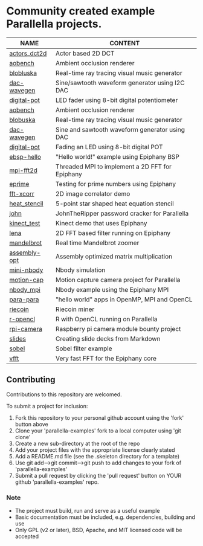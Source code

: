 Community created example Parallella projects.
===================================================

NAME                         | CONTENT                        |
---------------------------- |------------------------------- |
[actors_dct2d](actors_dct2d) | Actor based 2D DCT
[aobench](aobench)           | Ambient occlusion renderer
[blobluska](blobluska)       | Real-time ray tracing visual music generator
[dac-wavegen](dac-wavegen)   | Sine/sawtooth waveform generator using I2C DAC
[digital-pot](digital-pot)   | LED fader using 8-bit digital potentiometer
[aobench](aobench)           | Ambient occlusion renderer
[blobuska](blobuska)         | Real-time ray tracing visual music generator
[dac-wavegen](dac-wavegen)   | Sine and sawtooth waveform generator using DAC
[digital-pot](digital-pot)   | Fading an LED using 8-bit digital POT
[ebsp-hello](ebsp-hello)     | "Hello world!" example using Epiphany BSP
[mpi-fft2d](mpi-fft2d)       | Threaded MPI to implement a 2D FFT for Epiphany
[eprime](eprime)             | Testing for prime numbers using Epiphany
[fft-xcorr](fft-xcorr)       | 2D image correlator demo
[heat_stencil](heat_stencil) | 5-point star shaped heat equation stencil
[john](john)                 | JohnTheRipper password cracker for Parallella
[kinect_test](kinect_test)   | Kinect demo that uses Epiphany
[lena](lena)                 | 2D FFT based filter running on Epiphany
[mandelbrot](mandelbrot)     | Real time Mandelbrot zoomer
[assembly-opt](assembly-opt) | Assembly optimized matrix multiplication
[mini-nbody](mini-nbody)     | Nbody simulation
[motion-cap](motion-cap)     | Motion capture camera project for Parallella
[nbody_mpi](nbody_mpi)       | Nbody example using the Epiphany MPI
[para-para](para-para)       | "hello world" apps in OpenMP, MPI and OpenCL
[riecoin](riecoin)           | Riecoin miner
[r-opencl](r-opencl)         | R with OpenCL running on Parallella
[rpi-camera](rpi-camera)     | Raspberry pi camera module bounty project
[slides](slides)             | Creating slide decks from Markdown
[sobel](sobel)               | Sobel filter example
[vfft](vfft)                 | Very fast FFT for the Epiphany core

## Contributing

Contributions to this repository are welcomed.

To submit a project for inclusion:

1. Fork this repository to your personal github account using the 'fork' button above
2. Clone your 'parallella-examples' fork to a local computer using 'git clone'
2. Create a new sub-directory at the root of the repo 
3. Add your project files with the appropriate license clearly stated
4. Add a README.md file (see the .skeleton directory for a template)
5. Use git add-->git commit-->git push to add changes to your fork of 'parallella-examples' 
6. Submit a pull request by clicking the 'pull request' button on YOUR github 'parallella-examples' repo.


### Note

* The project must build, run and serve as a useful example
* Basic documentation must be included, e.g. dependencies, building and use
* Only GPL (v2 or later), BSD, Apache, and MIT licensed code will be accepted
